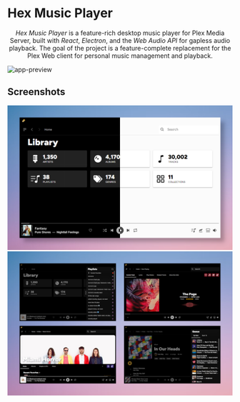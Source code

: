 # Hex Music Player

<p align="center">
<em>Hex Music Player</em> is a feature-rich desktop music player for Plex Media Server, built with <em>React</em>, <em>Electron</em>, and the <em>Web Audio API</em> for gapless audio playback. The goal of the project is a feature-complete replacement for the Plex Web client for personal music management and playback.
</p>

![app-preview](previews/hex-preview.webp)

## Screenshots

<img src="previews/home.png" alt="Hex Music dark and light modes"/>

<img src="previews/quad-images.png" alt="Hex Music dark and light modes"/>
